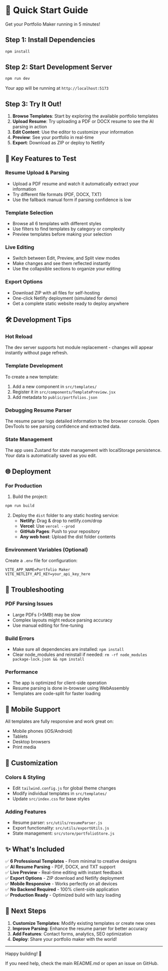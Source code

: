 # 🚀 Quick Start Guide

Get your Portfolio Maker running in 5 minutes!

## Step 1: Install Dependencies

```bash
npm install
```

## Step 2: Start Development Server

```bash
npm run dev
```

Your app will be running at `http://localhost:5173`

## Step 3: Try It Out!

1. **Browse Templates**: Start by exploring the available portfolio templates
2. **Upload Resume**: Try uploading a PDF or DOCX resume to see the AI parsing in action
3. **Edit Content**: Use the editor to customize your information
4. **Preview**: See your portfolio in real-time
5. **Export**: Download as ZIP or deploy to Netlify

## 🎯 Key Features to Test

### Resume Upload & Parsing
- Upload a PDF resume and watch it automatically extract your information
- Try different file formats (PDF, DOCX, TXT)
- Use the fallback manual form if parsing confidence is low

### Template Selection
- Browse all 6 templates with different styles
- Use filters to find templates by category or complexity
- Preview templates before making your selection

### Live Editing
- Switch between Edit, Preview, and Split view modes
- Make changes and see them reflected instantly
- Use the collapsible sections to organize your editing

### Export Options
- Download ZIP with all files for self-hosting
- One-click Netlify deployment (simulated for demo)
- Get a complete static website ready to deploy anywhere

## 🛠️ Development Tips

### Hot Reload
The dev server supports hot module replacement - changes will appear instantly without page refresh.

### Template Development
To create a new template:
1. Add a new component in `src/templates/`
2. Register it in `src/components/TemplatePreview.jsx`
3. Add metadata to `public/portfolios.json`

### Debugging Resume Parser
The resume parser logs detailed information to the browser console. Open DevTools to see parsing confidence and extracted data.

### State Management
The app uses Zustand for state management with localStorage persistence. Your data is automatically saved as you edit.

## 🌐 Deployment

### For Production

1. Build the project:
```bash
npm run build
```

2. Deploy the `dist` folder to any static hosting service:
   - **Netlify**: Drag & drop to netlify.com/drop
   - **Vercel**: Use `vercel --prod`
   - **GitHub Pages**: Push to your repository
   - **Any web host**: Upload the dist folder contents

### Environment Variables (Optional)

Create a `.env` file for configuration:

```env
VITE_APP_NAME=Portfolio Maker
VITE_NETLIFY_API_KEY=your_api_key_here
```

## 🔧 Troubleshooting

### PDF Parsing Issues
- Large PDFs (>5MB) may be slow
- Complex layouts might reduce parsing accuracy
- Use manual editing for fine-tuning

### Build Errors
- Make sure all dependencies are installed: `npm install`
- Clear node_modules and reinstall if needed: `rm -rf node_modules package-lock.json && npm install`

### Performance
- The app is optimized for client-side operation
- Resume parsing is done in-browser using WebAssembly
- Templates are code-split for faster loading

## 📱 Mobile Support

All templates are fully responsive and work great on:
- Mobile phones (iOS/Android)
- Tablets
- Desktop browsers
- Print media

## 🎨 Customization

### Colors & Styling
- Edit `tailwind.config.js` for global theme changes
- Modify individual templates in `src/templates/`
- Update `src/index.css` for base styles

### Adding Features
- Resume parser: `src/utils/resumeParser.js`
- Export functionality: `src/utils/exportUtils.js`
- State management: `src/store/portfolioStore.js`

## ✨ What's Included

✅ **6 Professional Templates** - From minimal to creative designs  
✅ **AI Resume Parsing** - PDF, DOCX, and TXT support  
✅ **Live Preview** - Real-time editing with instant feedback  
✅ **Export Options** - ZIP download and Netlify deployment  
✅ **Mobile Responsive** - Works perfectly on all devices  
✅ **No Backend Required** - 100% client-side application  
✅ **Production Ready** - Optimized build with lazy loading  

## 🚀 Next Steps

1. **Customize Templates**: Modify existing templates or create new ones
2. **Improve Parsing**: Enhance the resume parser for better accuracy
3. **Add Features**: Contact forms, analytics, SEO optimization
4. **Deploy**: Share your portfolio maker with the world!

---

Happy building! 🎉

If you need help, check the main README.md or open an issue on GitHub.